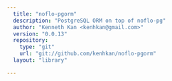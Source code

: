 ```yaml
---
  title: "noflo-pgorm"
  description: "PostgreSQL ORM on top of noflo-pg"
  author: "Kenneth Kan <kenhkan@gmail.com>"
  version: "0.0.13"
  repository: 
    type: "git"
    url: "git://github.com/kenhkan/noflo-pgorm"
  layout: "library"

---
```

